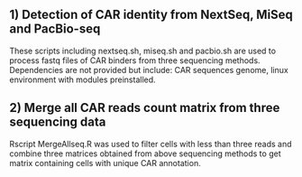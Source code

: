 ## 1) Detection of CAR identity from NextSeq, MiSeq and PacBio-seq
These scripts including nextseq.sh, miseq.sh and pacbio.sh are used to process fastq files of CAR binders from three sequencing methods.
Dependencies are not provided but include: CAR sequences genome, linux environment with modules preinstalled.

## 2) Merge all CAR reads count matrix from three sequencing data
Rscript MergeAllseq.R was used to filter cells with less than three reads and combine three matrices obtained from above sequencing methods to get matrix containing cells with unique CAR annotation.
